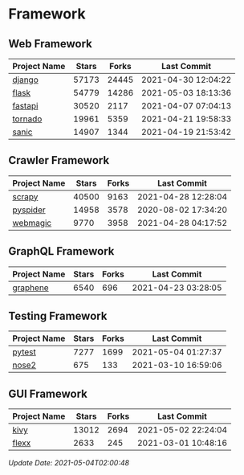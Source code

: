 # Framework

## Web Framework
| Project Name | Stars | Forks | Last Commit |
| ------------ | ----- | ----- | ----------- |
| [django](https://github.com/django/django) | 57173 | 24445 | 2021-04-30 12:04:22 |
| [flask](https://github.com/pallets/flask) | 54779 | 14286 | 2021-05-03 18:13:36 |
| [fastapi](https://github.com/tiangolo/fastapi) | 30520 | 2117 | 2021-04-07 07:04:13 |
| [tornado](https://github.com/tornadoweb/tornado) | 19961 | 5359 | 2021-04-21 19:58:33 |
| [sanic](https://github.com/sanic-org/sanic) | 14907 | 1344 | 2021-04-19 21:53:42 |

## Crawler Framework
| Project Name | Stars | Forks | Last Commit |
| ------------ | ----- | ----- | ----------- |
| [scrapy](https://github.com/scrapy/scrapy) | 40500 | 9163 | 2021-04-28 12:28:04 |
| [pyspider](https://github.com/binux/pyspider) | 14958 | 3578 | 2020-08-02 17:34:20 |
| [webmagic](https://github.com/code4craft/webmagic) | 9770 | 3958 | 2021-04-28 04:17:52 |

## GraphQL Framework
| Project Name | Stars | Forks | Last Commit |
| ------------ | ----- | ----- | ----------- |
| [graphene](https://github.com/graphql-python/graphene) | 6540 | 696 | 2021-04-23 03:28:05 |

## Testing Framework
| Project Name | Stars | Forks | Last Commit |
| ------------ | ----- | ----- | ----------- |
| [pytest](https://github.com/pytest-dev/pytest) | 7277 | 1699 | 2021-05-04 01:27:37 |
| [nose2](https://github.com/nose-devs/nose2) | 675 | 133 | 2021-03-10 16:59:06 |

## GUI Framework
| Project Name | Stars | Forks | Last Commit |
| ------------ | ----- | ----- | ----------- |
| [kivy](https://github.com/kivy/kivy) | 13012 | 2694 | 2021-05-02 22:24:04 |
| [flexx](https://github.com/flexxui/flexx) | 2633 | 245 | 2021-03-01 10:48:16 |

*Update Date: 2021-05-04T02:00:48*